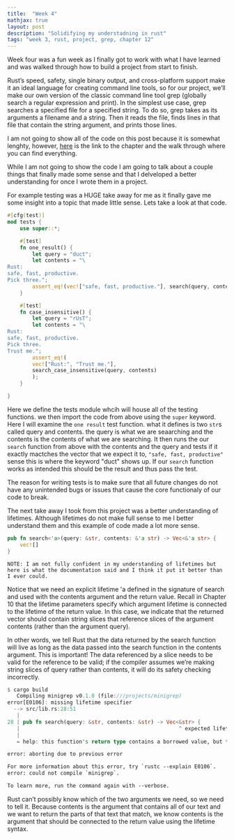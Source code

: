 ```yaml
---
title:  "Week 4"
mathjax: true
layout: post
description: "Solidifying my understadning in rust"
tags: "week 3, rust, project, grep, chapter 12" 
---
```

Week four was a fun week as I finally got to work with what I have learned and was walked through how to build a project from start to finish. 

Rust’s speed, safety, single binary output, and cross-platform support make it an ideal language for creating command line tools, so for our project, we’ll make our own version of the classic command line tool grep (globally search a regular expression and print). In the simplest use case, grep searches a specified file for a specified string. To do so, grep takes as its arguments a filename and a string. Then it reads the file, finds lines in that file that contain the string argument, and prints those lines.

I am not going to show all of the code on this post because it is somewhat lenghty, however, [here](https://doc.rust-lang.org/book/ch12-00-an-io-project.html) is the link to the chapter and the walk through where you can find everything.

While I am not going to show the code I am going to talk about a couple things that finally made some sense and that I delveloped a better understanding for once I wrote them in a project.

For example testing was a HUGE take away for me as it finally gave me some insight into a topic that made little sense. Lets take a look at that code.
```rust
#[cfg(test)]
mod tests {
    use super::*;

    #[test]
    fn one_result() {
        let query = "duct";
        let contents = "\
Rust:
safe, fast, productive.
Pick three.";
        assert_eq!(vec!["safe, fast, productive."], search(query, contents));
    }

    #[test]
    fn case_insensitive() {
        let query = "rUsT";
        let contents = "\
Rust:
safe, fast, productive.
Pick three.
Trust me.";
        assert_eq!(
        vec!["Rust:", "Trust me."],
        search_case_insensitive(query, contents)
        );
    }

}
```
Here we define the tests module whcih will house all of the testing functions. we then import the code from above using the `super` keyword. Here I will examine the `one result` test function.
what it defines is two `str`s called query and contents. the query is what we are seaarching and the contents is the contents of what we are searching. It then runs the our `search` function from above with the contents and the query and tests if it exactly mactches the vector that we expect it to, `"safe, fast, productive"` sense this is where the keyword "duct" shows up.
If our `search` function works as intended this should be the result and thus pass the test.

The reason for writing tests is to make sure that all future changes do not have any unintended bugs or issues that cause the core functionaly of our code to break.

The next take away I took from this project was a better understanding of lifetimes. Although lifetimes do not make full sense to me I better understand them and this example of code made a lot more sense.
```rust
pub fn search<'a>(query: &str, contents: &'a str) -> Vec<&'a str> {
    vec![]
}
```


`NOTE: I am not fully confident in my understanding of lifetimes but here is what the documentation said and I think it put it better than I ever could.`


Notice that we need an explicit lifetime 'a defined in the signature of search and used with the contents argument and the return value. Recall in Chapter 10 that the lifetime parameters specify which argument lifetime is connected to the lifetime of the return value. In this case, we indicate that the returned vector should contain string slices that reference slices of the argument contents (rather than the argument query).

In other words, we tell Rust that the data returned by the search function will live as long as the data passed into the search function in the contents argument. This is important! The data referenced by a slice needs to be valid for the reference to be valid; if the compiler assumes we’re making string slices of query rather than contents, it will do its safety checking incorrectly.


```rust
$ cargo build
   Compiling minigrep v0.1.0 (file:///projects/minigrep)
error[E0106]: missing lifetime specifier
  --> src/lib.rs:28:51
   |
28 | pub fn search(query: &str, contents: &str) -> Vec<&str> {
   |                                                   ^ expected lifetime parameter
   |
   = help: this function's return type contains a borrowed value, but the signature does not say whether it is borrowed from `query` or `contents`

error: aborting due to previous error

For more information about this error, try `rustc --explain E0106`.
error: could not compile `minigrep`.

To learn more, run the command again with --verbose.
```

Rust can’t possibly know which of the two arguments we need, so we need to tell it. Because contents is the argument that contains all of our text and we want to return the parts of that text that match, we know contents is the argument that should be connected to the return value using the lifetime syntax.

